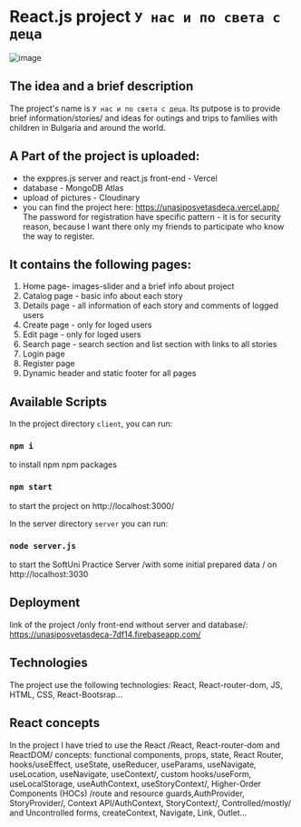 # React.js project `У нас и по света с деца`

![image](https://github.com/NinaNikolova/unasiposvetasdeca/assets/40785979/2a4b817c-5a27-4a0a-b1ad-e7ea13f4c657)


## The idea and  a brief description
Thе project's name is `У нас и по света с деца`. Its putpose is to provide brief information/stories/ and ideas for outings and trips to families with children in Bulgaria and around the world.

## А Part of the project is uploaded:
- the exppres.js server and react.js front-end - Vercel
- database - MongoDB Atlas
- upload of pictures - Cloudinary
- you can find the project here: https://unasiposvetasdeca.vercel.app/
The password for registration have specific pattern  - it is for security reason, because I want there only my friends to participate who know the way to register.

## It contains the following pages:

1. Home page- images-slider and a brief info about project
2. Catalog page - basic info about each story
3. Details page - all information of each story and comments of logged users 
4. Create page - only for loged users
5. Edit page - only for loged users
6. Search page - search section and list section with links to all stories
7. Login page
8. Register page
9. Dynamic header and static footer for all pages 

## Available Scripts
In the project directory `client`, you can run:
### `npm i`
to install npm npm packages
### `npm start`
to start the project on http://localhost:3000/

In the server directory `server` you can run:
### `node server.js`
to start the SoftUni Practice Server /with some initial prepared data / on http://localhost:3030

## Deployment
link of the project /only front-end without server and database/:
https://unasiposvetasdeca-7df14.firebaseapp.com/


##  Technologies
The  project use the following technologies: React, React-router-dom, JS, HTML, CSS, React-Bootsrap...

## React concepts
In the project I have tried to use the React /React, React-router-dom and ReactDOM/ concepts: functional components, props, state, React Router, hooks/useEffect, useState, useReducer, useParams, useNavigate, useLocation, useNavigate, useContext/, custom hooks/useForm, useLocalStorage, useAuthContext, useStoryContext/, Higher-Order Components (HOCs) /route and resource guards,AuthProvider, StoryProvider/, Context API/AuthContext, StoryContext/, Controlled/mostly/ and Uncontrolled forms, createContext, Navigate, Link, Outlet...

